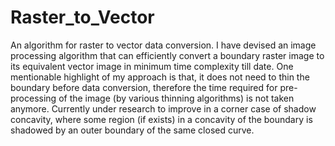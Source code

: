 # Raster_to_Vector
An algorithm for raster to vector data conversion.
I have devised an image processing algorithm that can efficiently convert a boundary raster image to its equivalent vector image in minimum time complexity till date.
One mentionable highlight of my approach is that, it does not need to thin the boundary before data conversion, therefore the time required for pre-processing of the image (by various thinning algorithms) is not taken anymore.
Currently under research to improve in a corner case of shadow concavity, where some region (if exists) in a concavity of the boundary is shadowed by an outer boundary of the same closed curve.
